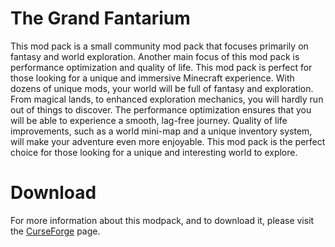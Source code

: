 # The Grand Fantarium
This mod pack is a small community mod pack that focuses primarily on fantasy and world exploration. Another main focus of this mod pack is performance optimization and quality of life. This mod pack is perfect for those looking for a unique and immersive Minecraft experience. With dozens of unique mods, your world will be full of fantasy and exploration. From magical lands, to enhanced exploration mechanics, you will hardly run out of things to discover. The performance optimization ensures that you will be able to experience a smooth, lag-free journey. Quality of life improvements, such as a world mini-map and a unique inventory system, will make your adventure even more enjoyable. This mod pack is the perfect choice for those looking for a unique and interesting world to explore.

# Download
For more information about this modpack, and to download it, please visit the [CurseForge](https://curseforge.com/projects/826209) page.

